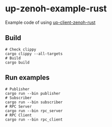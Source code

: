 # up-zenoh-example-rust

Example code of using [up-client-zenoh-rust](https://github.com/eclipse-uprotocol/up-client-zenoh-rust)

## Build

```shell
# Check clippy
cargo clippy --all-targets
# Build
cargo build
```

## Run examples

```shell
# Publisher
cargo run --bin publisher
# Subscriber
cargo run --bin subscriber
# RPC Server
cargo run --bin rpc_server
# RPC Client
cargo run --bin rpc_client
```
